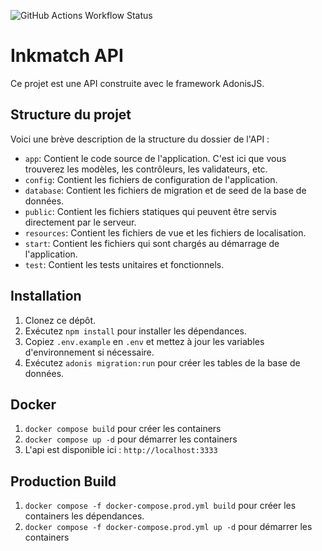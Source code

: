 ![GitHub Actions Workflow Status](https://img.shields.io/github/actions/workflow/status/Les-Capybaras/inkmatch-back-end/ci.yaml)

# Inkmatch API

Ce projet est une API construite avec le framework AdonisJS.

## Structure du projet

Voici une brève description de la structure du dossier de l'API :

- `app`: Contient le code source de l'application. C'est ici que vous trouverez les modèles, les contrôleurs, les validateurs, etc.
- `config`: Contient les fichiers de configuration de l'application.
- `database`: Contient les fichiers de migration et de seed de la base de données.
- `public`: Contient les fichiers statiques qui peuvent être servis directement par le serveur.
- `resources`: Contient les fichiers de vue et les fichiers de localisation.
- `start`: Contient les fichiers qui sont chargés au démarrage de l'application.
- `test`: Contient les tests unitaires et fonctionnels.

## Installation

1. Clonez ce dépôt.
2. Exécutez `npm install` pour installer les dépendances.
3. Copiez `.env.example` en `.env` et mettez à jour les variables d'environnement si nécessaire.
4. Exécutez `adonis migration:run` pour créer les tables de la base de données.

## Docker

1. `docker compose build` pour créer les containers
2. `docker compose up -d` pour démarrer les containers
3. L'api est disponible ici : `http://localhost:3333`


## Production Build

1. `docker compose -f docker-compose.prod.yml build` pour créer les containers les dépendances.
2. `docker compose -f docker-compose.prod.yml up -d` pour démarrer les containers
